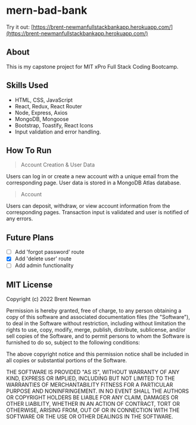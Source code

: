 # mern-bad-bank

Try it out: [https://brent-newmanfullstackbankapp.herokuapp.com/](https://brent-newmanfullstackbankapp.herokuapp.com/)

## About

This is my capstone project for MIT xPro Full Stack Coding Bootcamp.

## Skills Used

<ul>
  <li> HTML, CSS, JavaScript
  <li> React, Redux, React Router
  <li> Node, Express, Axios
  <li> MongoDB, Mongoose
  <li> Bootstrap, Toastify, React Icons
  <li> Input validation and error handling.
</ul>

## How To Run

> Account Creation & User Data

Users can log in or create a new account with a unique email from the corresponding page. User data is stored in a MongoDB Atlas database.

> Account

Users can deposit, withdraw, or view account information from the corresponding pages. Transaction input is validated and user is notified of any errors.

## Future Plans

-   [ ] Add 'forgot password' route
-   [x] Add 'delete user' route
-   [ ] Add admin functionality

## MIT License

Copyright (c) 2022 Brent Newman

Permission is hereby granted, free of charge, to any person obtaining a copy of this software and associated documentation files (the "Software"), to deal in the Software without restriction, including without limitation the rights to use, copy, modify, merge, publish, distribute, sublicense, and/or sell copies of the Software, and to permit persons to whom the Software is furnished to do so, subject to the following conditions:

The above copyright notice and this permission notice shall be included in all copies or substantial portions of the Software.

THE SOFTWARE IS PROVIDED "AS IS", WITHOUT WARRANTY OF ANY KIND, EXPRESS OR IMPLIED, INCLUDING BUT NOT LIMITED TO THE WARRANTIES OF MERCHANTABILITY FITNESS FOR A PARTICULAR PURPOSE AND NONINFRINGEMENT. IN NO EVENT SHALL THE AUTHORS OR COPYRIGHT HOLDERS BE LIABLE FOR ANY CLAIM, DAMAGES OR OTHER LIABILITY, WHETHER IN AN ACTION OF CONTRACT, TORT OR OTHERWISE, ARISING FROM, OUT OF OR IN CONNECTION WITH THE SOFTWARE OR THE USE OR OTHER DEALINGS IN THE SOFTWARE.
